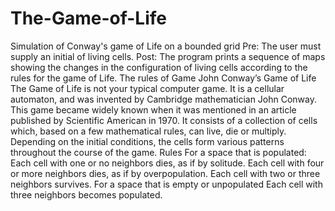 # The-Game-of-Life
Simulation of Conway's game of Life on a bounded grid Pre: The user must supply an initial of living cells. Post: The program prints a sequence of maps showing the changes in the configuration of living cells according to the rules for the game of Life.  The rules of Game John Conway’s Game of Life The Game of Life is not your typical computer game. It is a cellular automaton, and was invented by Cambridge mathematician John Conway.  This game became widely known when it was mentioned in an article published by Scientific American in 1970. It consists of a collection of cells which, based on a few mathematical rules, can live, die or multiply. Depending on the initial conditions, the cells form various patterns throughout the course of the game.  Rules For a space that is populated: Each cell with one or no neighbors dies, as if by solitude.   Each cell with four or more neighbors dies, as if by overpopulation.   Each cell with two or three neighbors survives.   For a space that is empty or unpopulated Each cell with three neighbors becomes populated.

